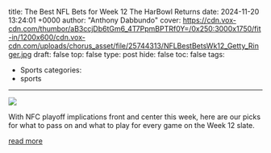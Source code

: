 title: The Best NFL Bets for Week 12 The HarBowl Returns
date: 2024-11-20 13:24:01 +0000
author: "Anthony Dabbundo"
cover: https://cdn.vox-cdn.com/thumbor/aB3ccjDb6tGm6_4T7PpmBPTRf0Y=/0x250:3000x1750/fit-in/1200x600/cdn.vox-cdn.com/uploads/chorus_asset/file/25744313/NFLBestBetsWk12_Getty_Ringer.jpg
draft: false
top: false
type: post
hide: false
toc: false
tags:
  - Sports
categories:
  - sports
---

![](https://cdn.vox-cdn.com/thumbor/aB3ccjDb6tGm6_4T7PpmBPTRf0Y=/0x250:3000x1750/fit-in/1200x600/cdn.vox-cdn.com/uploads/chorus_asset/file/25744313/NFLBestBetsWk12_Getty_Ringer.jpg)

With NFC playoff implications front and center this week, here are our picks for what to pass on and what to play for every game on the Week 12 slate.

[read more](https://www.theringer.com/nfl/2024/11/20/24300962/best-bets-nfl-week-12-49ers-packers-seahawks-cardinals-ravens-chargers)
